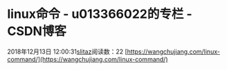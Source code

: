 # linux命令 - u013366022的专栏 - CSDN博客
2018年12月13日 12:00:31[slitaz](https://me.csdn.net/u013366022)阅读数：22
[https://wangchujiang.com/linux-command/](https://wangchujiang.com/linux-command/)
